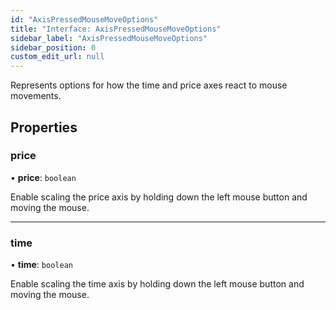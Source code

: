 ```yaml
---
id: "AxisPressedMouseMoveOptions"
title: "Interface: AxisPressedMouseMoveOptions"
sidebar_label: "AxisPressedMouseMoveOptions"
sidebar_position: 0
custom_edit_url: null
---
```


Represents options for how the time and price axes react to mouse movements.

## Properties

### price

• **price**: `boolean`

Enable scaling the price axis by holding down the left mouse button and moving the mouse.

___

### time

• **time**: `boolean`

Enable scaling the time axis by holding down the left mouse button and moving the mouse.
